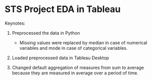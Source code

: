# STS Project EDA in Tableau

Keynotes:
1. Preprocessed the data in Python
	- Missing values were replaced by median in case of numerical variables and mode in case of categorical variables.

2. Loaded preprocessed data in Tableau Desktop
3. Changed default aggregation of measures from sum to average because they are measured in average over a period of time.

 
